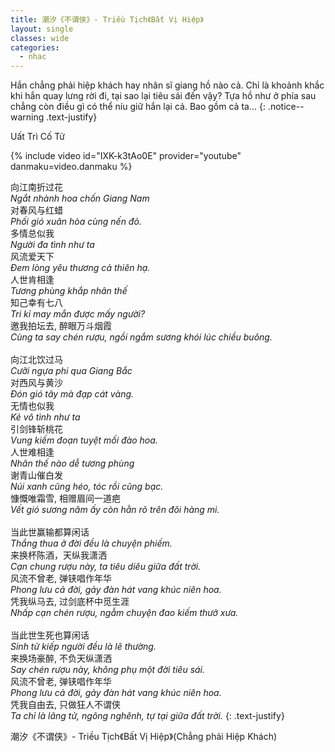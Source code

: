 ```yaml
---
title: 潮汐《不谓侠》- Triều Tịch《Bất Vị Hiệp》
layout: single
classes: wide
categories:
  - nhac
---
```


Hắn chẳng phải hiệp khách hay nhân sĩ giang hồ nào cả. Chỉ là khoảnh khắc khi hắn quay lưng rời đi, tại sao lại tiêu sái đến vậy? Tựa hồ như ở phía sau chẳng còn điều gì có thể níu giữ hắn lại cả. Bao gồm cả ta...
{: .notice--warning .text-justify}

> <cite>
Uất Trì Cố Tử
</cite>

{% include video id="IXK-k3tAo0E" provider="youtube" danmaku=video.danmaku %}

向江南折过花\
*Ngắt nhành hoa chốn Giang Nam*\
对春风与红蜡\
*Phối gió xuân hòa cùng nến đỏ.*\
多情总似我\
*Người đa tình như ta*\
风流爱天下\
*Đem lòng yêu thương cả thiên hạ.*\
人世肯相逢\
*Tương phùng khắp nhân thế*\
知己幸有七八\
*Tri kỉ may mắn được mấy người?*\
邀我拍坛去, 醉眼万斗烟霞\
*Cùng ta say chén rượu, ngồi ngắm sương khói lúc chiều buông.*\
 \
向江北饮过马\
*Cưỡi ngựa phi qua Giang Bắc*\
对西风与黄沙\
*Đón gió tây mà đạp cát vàng.*\
无情也似我\
*Kẻ vô tình như ta*\
引剑锋斩桃花\
*Vung kiếm đoạn tuyệt mối đào hoa.*\
人世难相逢\
*Nhân thế nào dễ tương phùng*\
谢青山催白发\
*Núi xanh cũng héo, tóc rồi cũng bạc.*\
慷慨唯霜雪, 相赠眉间一道疤\
*Vết gió sương năm ấy còn hằn rõ trên đôi hàng mi.*\
 \
当此世赢输都算闲话\
*Thắng thua ở đời đều là chuyện phiếm.*\
来换杯陈酒，天纵我潇洒\
*Cạn chung rượu này, ta tiêu diêu giữa đất trời.*\
风流不曾老, 弹铗唱作年华\
*Phong lưu cả đời, gảy đàn hát vang khúc niên hoa.*\
凭我纵马去, 过剑底杯中觅生涯\
*Nhấp cạn chén rượu, ngẫm chuyện đao kiếm thưở xưa.*\
 \
当此世生死也算闲话\
*Sinh tử kiếp người đều là lẽ thường.*\
来换场豪醉, 不负天纵潇洒\
*Say chén rượu này, không phụ một đời tiêu sái.*\
风流不曾老, 弹铗唱作年华\
*Phong lưu cả đời, gảy đàn hát vang khúc niên hoa.*\
凭我自由去, 只做狂人不谓侠\
*Ta chỉ là lãng tử, ngông nghênh, tự tại giữa đất trời.*
{: .text-justify}

> <cite>
潮汐《不谓侠》- Triều Tịch《Bất Vị Hiệp》(Chẳng phải Hiệp Khách)
</cite>